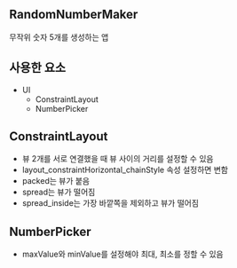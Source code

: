 ## RandomNumberMaker
무작위 숫자 5개를 생성하는 앱

## 사용한 요소
- UI
    - ConstraintLayout
    - NumberPicker
    
## ConstraintLayout
- 뷰 2개를 서로 연결했을 때 뷰 사이의 거리를 설정할 수 있음
- layout_constraintHorizontal_chainStyle 속성 설정하면 변함
- packed는 뷰가 붙음
- spread는 뷰가 떨어짐
- spread_inside는 가장 바깥쪽을 제외하고 뷰가 떨어짐

## NumberPicker
- maxValue와 minValue를 설정해야 최대, 최소를 정할 수 있음
